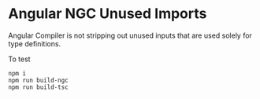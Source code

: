 # Angular NGC Unused Imports

Angular Compiler is not stripping out unused inputs that are used solely for type definitions.

To test
```
npm i
npm run build-ngc
npm run build-tsc
```
